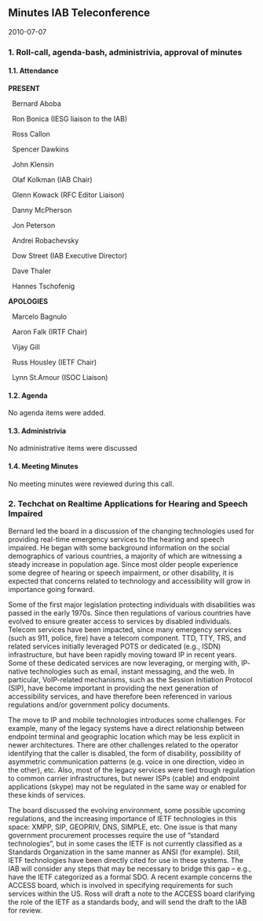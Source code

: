 
Minutes IAB Teleconference
--------------------------


2010-07-07


### 1. Roll-call, agenda-bash, administrivia, approval of minutes


#### 1.1. Attendance


**PRESENT**  

  Bernard Aboba  

  Ron Bonica (IESG liaison to the IAB)  

  Ross Callon  

  Spencer Dawkins  

  John Klensin  

  Olaf Kolkman (IAB Chair)  

  Glenn Kowack (RFC Editor Liaison)  

  Danny McPherson  

  Jon Peterson  

  Andrei Robachevsky  

  Dow Street (IAB Executive Director)  

  Dave Thaler  

  Hannes Tschofenig  

**APOLOGIES**  

  Marcelo Bagnulo  

  Aaron Falk (IRTF Chair)  

  Vijay Gill  

  Russ Housley (IETF Chair)  

  Lynn St.Amour (ISOC Liaison)


#### 1.2. Agenda


No agenda items were added.


#### 1.3. Administrivia


No administrative items were discussed


#### 1.4. Meeting Minutes


No meeting minutes were reviewed during this call.


### 2. Techchat on Realtime Applications for Hearing and Speech Impaired


Bernard led the board in a discussion of the changing technologies used for providing real-time emergency services to the hearing and speech impaired. He began with some background information on the social demographics of various countries, a majority of which are witnessing a steady increase in population age. Since most older people experience some degree of hearing or speech impairment, or other disability, it is expected that concerns related to technology and accessibility will grow in importance going forward.


Some of the first major legislation protecting individuals with disabilities was passed in the early 1970s. Since then regulations of various countries have evolved to ensure greater access to services by disabled individuals. Telecom services have been impacted, since many emergency services (such as 911, police, fire) have a telecom component. TTD, TTY, TRS, and related services initially leveraged POTS or dedicated (e.g., ISDN) infrastructure, but have been rapidly moving toward IP in recent years. Some of these dedicated services are now leveraging, or merging with, IP- native technologies such as email, instant messaging, and the web. In particular, VoIP-related mechanisms, such as the Session Initiation Protocol (SIP), have become important in providing the next generation of accessibility services, and have therefore been referenced in various regulations and/or government policy documents.


The move to IP and mobile technologies introduces some challenges. For example, many of the legacy systems have a direct relationship between endpoint terminal and geographic location which may be less explicit in newer architectures. There are other challenges related to the operator identifying that the caller is disabled, the form of disability, possibility of asymmetric communication patterns (e.g. voice in one direction, video in the other), etc. Also, most of the legacy services were tied trough regulation to common carrier infrastructures, but newer ISPs (cable) and endpoint applications (skype) may not be regulated in the same way or enabled for these kinds of services.


The board discussed the evolving environment, some possible upcoming regulations, and the increasing importance of IETF technologies in this space: XMPP, SIP, GEOPRIV, DNS, SIMPLE, etc. One issue is that many government procurement processes require the use of “standard technologies”, but in some cases the IETF is not currently classified as a Standards Organization in the same manner as ANSI (for example). Still, IETF technologies have been directly cited for use in these systems. The IAB will consider any steps that may be necessary to bridge this gap – e.g., have the IETF categorized as a formal SDO. A recent example concerns the ACCESS board, which is involved in specifying requirements for such services within the US. Ross will draft a note to the ACCESS board clarifying the role of the IETF as a standards body, and will send the draft to the IAB for review.


